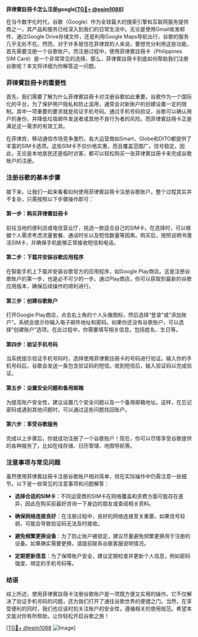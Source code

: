 **菲律賓註冊卡怎么注册google[[TG💪+ @esim1088](https://t.me/s/esim1088)]**

在当今数字化时代，谷歌（Google）作为全球最大的搜索引擎和互联网服务提供商之一，其产品和服务已经深入到我们的日常生活中。无论是使用Gmail收发邮件、通过Google Drive存储文件，还是利用Google Maps导航出行，谷歌的服务几乎无处不在。然而，对于许多居住在菲律宾的人来说，要想充分利用这些功能，首先需要注册一个谷歌账户。而注册过程中，使用菲律賓註冊卡（Philippines SIM Card）是一个非常常见的选择。那么，菲律賓註冊卡到底如何帮助我们注册谷歌呢？本文将详细为你解答这一问题。

### 菲律賓註冊卡的重要性

首先，我们需要了解为什么菲律賓註冊卡对注册谷歌如此重要。谷歌作为一个国际化的平台，为了保护用户隐私和防止滥用，通常会对新账户的创建设置一定的限制。其中一项重要的要求就是验证手机号码。通过手机号码验证，谷歌可以确认用户的身份，并降低垃圾邮件发送者或其他不良行为者的风险。而菲律賓註冊卡正是满足这一需求的有效工具。

在菲律宾，移动通信市场竞争激烈，各大运营商如Smart、Globe和DITO都提供了丰富的SIM卡选项。这些SIM卡不仅价格实惠，而且覆盖范围广，信号稳定。因此，无论是本地居民还是临时访客，都可以轻松购买一张菲律賓註冊卡来完成谷歌账户的注册。

### 注册谷歌的基本步骤

接下来，让我们一起来看看如何使用菲律賓註冊卡注册谷歌账户。整个过程其实并不复杂，只需按照以下步骤操作即可：

#### 第一步：购买菲律賓註冊卡

前往当地的便利店或电信营业厅，挑选一款适合自己的SIM卡。在选择时，可以根据个人需求考虑流量套餐、通话时长以及短信数量等因素。购买后，按照说明书激活SIM卡，并确保手机能够正常接收短信和电话。

#### 第二步：下载并安装谷歌应用程序

在智能手机上下载并安装谷歌官方的应用程序，如Google Play商店。这是注册谷歌账户的第一步，也是必不可少的一步。通过Play商店，你可以获取到最新的谷歌应用版本，确保后续操作的顺利进行。

#### 第三步：创建谷歌账户

打开Google Play商店，点击右上角的个人头像图标，然后选择“登录”或“添加账户”。系统会提示你输入电子邮件地址和密码。如果你还没有谷歌账户，可以选择“创建账户”选项。在此过程中，你需要填写相关信息，包括姓名、生日等。

#### 第四步：验证手机号码

当系统提示验证手机号码时，选择使用菲律賓註冊卡的号码进行验证。输入你的手机号码后，谷歌会发送一条包含验证码的短信。收到短信后，输入验证码以完成验证。

#### 第五步：设置安全问题和备用邮箱

为提高账户安全性，建议设置几个安全问题以及一个备用邮箱地址。这样，在忘记密码或遇到其他问题时，可以通过这些问题找回账户。

#### 第六步：享受谷歌服务

完成以上步骤后，你就成功注册了一个谷歌账户！现在，你可以尽情享受谷歌提供的各种服务了，比如在线存储、日历管理、地图导航等。

### 注意事项与常见问题

虽然使用菲律賓註冊卡注册谷歌账户相对简单，但在实际操作中仍需注意一些细节。以下是一些常见的注意事项和问题解答：

- **选择合适的SIM卡**：不同运营商的SIM卡在网络覆盖和资费方面可能存在差异，因此在购买前最好咨询一下身边的朋友或查阅相关资料。
  
- **确保网络连接良好**：在注册过程中，良好的网络连接至关重要。如果信号较弱，可能会导致验证码无法及时接收。

- **避免频繁更换设备**：为了防止账户被锁定，建议尽量避免频繁更换用于注册的设备。如果确实需要更换，请提前联系谷歌客服说明情况。

- **定期更新信息**：为了保障账户安全，建议定期检查并更新个人信息，例如密码强度、绑定的手机号码等。

### 结语

综上所述，使用菲律賓註冊卡注册谷歌账户是一项既方便又实用的操作。它不仅解决了验证手机号码的问题，还为我们打开了通往谷歌世界的便捷之门。当然，在享受便利的同时，我们也应该时刻关注账户的安全性，遵循相关的使用规范。希望本文能对你有所帮助，让你轻松开启谷歌之旅！

[[TG💪+ @esim1088](https://t.me/s/esim1088) ![Image](https://i.postimg.cc/4NQfJmqS/Snipaste-2025-05-13-00-14-12.png)]